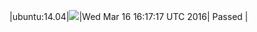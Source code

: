 |ubuntu:14.04|![](https://cdn.rawgit.com/Neilpang/letest/master/status/ubuntu-14.04.svg)|Wed Mar 16 16:17:17 UTC 2016| Passed |
